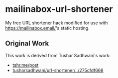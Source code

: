 # mailinabox-url-shortener

My free URL shortener hack modified for use with <https://mailinabox.email/>'s static hosting.

## Original Work

This work is derived from  Tushar Sadhwani's work:
- [tshr.me/post](https://tshr.me/post)
- [tusharsadhwani/url-shortener/../275cfdf668](https://github.com/tusharsadhwani/url-shortener/tree/275cfdf6689654513be3d992c3bf8b5e0dd49a08)
